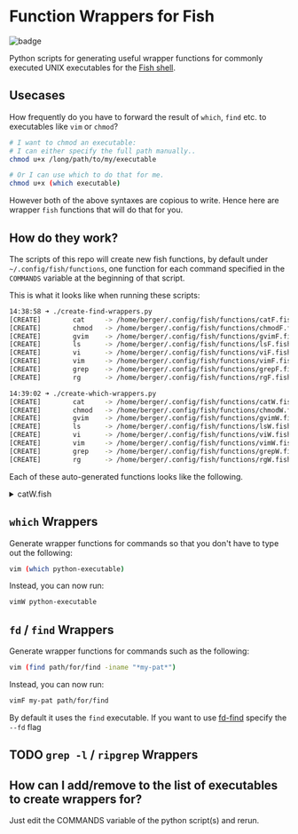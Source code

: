 # Function Wrappers for Fish

![badge](https://img.shields.io/badge/fish--shell-fish--function--wrappers-blueviolet)

Python scripts for generating useful wrapper functions for commonly executed
UNIX executables for the [Fish shell](https://fishshell.com/).

## Usecases

How frequently do you have to forward the result of `which`, `find` etc. to
executables like `vim` or `chmod`?

```sh
# I want to chmod an executable:
# I can either specify the full path manually..
chmod u+x /long/path/to/my/executable

# Or I can use which to do that for me.
chmod u+x (which executable)
```

However both of the above syntaxes are copious to write. Hence here are wrapper
`fish` functions that will do that for you.

## How do they work?

The scripts of this repo will create new fish functions, by default under
`~/.config/fish/functions`, one function for each command specified in the
`COMMANDS` variable at the beginning of that script.

This is what it looks like when running these scripts:

```sh
14:38:58 ➜ ./create-find-wrappers.py
[CREATE]        cat     -> /home/berger/.config/fish/functions/catF.fish
[CREATE]        chmod   -> /home/berger/.config/fish/functions/chmodF.fish
[CREATE]        gvim    -> /home/berger/.config/fish/functions/gvimF.fish
[CREATE]        ls      -> /home/berger/.config/fish/functions/lsF.fish
[CREATE]        vi      -> /home/berger/.config/fish/functions/viF.fish
[CREATE]        vim     -> /home/berger/.config/fish/functions/vimF.fish
[CREATE]        grep    -> /home/berger/.config/fish/functions/grepF.fish
[CREATE]        rg      -> /home/berger/.config/fish/functions/rgF.fish

14:39:02 ➜ ./create-which-wrappers.py
[CREATE]        cat     -> /home/berger/.config/fish/functions/catW.fish
[CREATE]        chmod   -> /home/berger/.config/fish/functions/chmodW.fish
[CREATE]        gvim    -> /home/berger/.config/fish/functions/gvimW.fish
[CREATE]        ls      -> /home/berger/.config/fish/functions/lsW.fish
[CREATE]        vi      -> /home/berger/.config/fish/functions/viW.fish
[CREATE]        vim     -> /home/berger/.config/fish/functions/vimW.fish
[CREATE]        grep    -> /home/berger/.config/fish/functions/grepW.fish
[CREATE]        rg      -> /home/berger/.config/fish/functions/rgW.fish
```

Each of these auto-generated functions looks like the following.

<details>
  <summary>catW.fish</summary><p>

```sh
function catW -d "Run which and pass the resulting executable(s) to cat."
    # All but the last argument are passed to "cat" itself.
    set argc (count $argv)
    set cmd (status current-command)
    set args
    if test $argc -eq 0
        printf "I need at least 1 argument.\nUSAGE: $cmd [flags-of-command] <name-of-executable>
"
        return 1
    else if test $argc -eq 1
        set args (which $argv)
        set executable $argv
    else
        set args $argv[1..-2] (which $argv[-1])
        set executable $argv[-1]
    end

    if ! which $executable
        printf  "Executable $executable was not found by 'which'"
        return 1
    end

    echo Running "cat $args"
    cat $args
    return 0
end

# tab completion - based on which
complete -c catW -a "(complete -C (printf %s\n (commandline -ot)))" -x
```

</p></details>

## `which` Wrappers

Generate wrapper functions for commands so that you don't have to type out the
following:

```sh
vim (which python-executable)
```

Instead, you can now run:

```sh
vimW python-executable
```

## `fd` / `find` Wrappers

Generate wrapper functions for commands such as the following:

```sh
vim (find path/for/find -iname "*my-pat*")
```

Instead, you can now run:

```sh
vimF my-pat path/for/find
```

By default it uses the `find` executable. If you want to use [fd-find](https://github.com/sharkdp/fd) specify the `--fd` flag

## TODO `grep -l` / `ripgrep` Wrappers

## How can I add/remove to the list of executables to create wrappers for?

Just edit the COMMANDS variable of the python script(s) and rerun.
